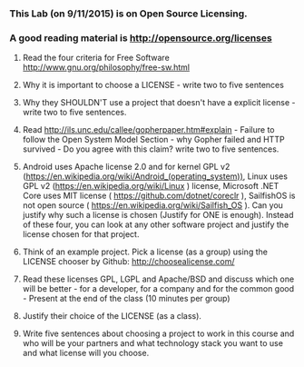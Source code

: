 ### This Lab (on 9/11/2015) is on Open Source Licensing.
### A good reading material is http://opensource.org/licenses

1. Read the four criteria for Free Software http://www.gnu.org/philosophy/free-sw.html

2.  Why it is important to choose a LICENSE - write two to five sentences

3.  Why they SHOULDN'T use a project that doesn't have a explicit license - write two to five sentences.

4. Read http://ils.unc.edu/callee/gopherpaper.htm#explain - Failure to follow the Open System Model Section - why Gopher failed and HTTP survived - Do you agree with this claim?
write two to five sentences.

45.  Android uses Apache license 2.0 and for kernel GPL v2 (https://en.wikipedia.org/wiki/Android_(operating_system)), Linux uses GPL v2 (https://en.wikipedia.org/wiki/Linux ) license, 
Microsoft .NET Core uses MIT license ( https://github.com/dotnet/coreclr ), SailfishOS is not open source ( https://en.wikipedia.org/wiki/Sailfish_OS ).  Can you justify why
such a license is chosen (Justify for ONE  is enough). Instead of these four, you can look at any other software project and justify the license chosen for that project.

5.  Think of an example project. Pick a license (as a group) using the LICENSE chooser by Github: http://choosealicense.com/

6.  Read these licenses  GPL, LGPL and Apache/BSD and discuss which one will be better - for a developer, for a company and for the common good - Present at the end of the class (10 minutes per group)

7.  Justify their choice of the LICENSE (as a class).

8.  Write five sentences about choosing a project to work in this course and who will be your partners and what technology stack you want to use  and what license will you choose.
